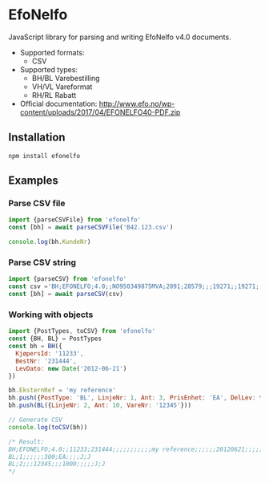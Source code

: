 # EfoNelfo

JavaScript library for parsing and writing EfoNelfo v4.0 documents.

* Supported formats:
  * CSV
* Supported types:
  * BH/BL Varebestilling
  * VH/VL Vareformat
  * RH/RL Rabatt
* Official documentation: http://www.efo.no/wp-content/uploads/2017/04/EFONELFO40-PDF.zip

## Installation

`npm install efonelfo`

## Examples

### Parse CSV file

```js
import {parseCSVFile} from 'efonelfo'
const [bh] = await parseCSVFile('B42.123.csv')

console.log(bh.KundeNr)
```

### Parse CSV string

```js
import {parseCSV} from 'efonelfo'
const csv ='BH;EFONELFO;4.0;;NO950349875MVA;2091;28579;;;19271;;19271;;;;;;;2091/19271;;;;20100602;;;;;;;;;;;;;;;;;;;;;;;;;;'
const [bh] = await parseCSV(csv)
```

### Working with objects

```js
import {PostTypes, toCSV} from 'efonelfo'
const {BH, BL} = PostTypes
const bh = BH({
  KjøpersId: '11233',
  BestNr: '231444',
  LevDato: new Date('2012-06-21')
})

bh.EksternRef = 'my reference'
bh.push({PostType: 'BL', LinjeNr: 1, Ant: 3, PrisEnhet: 'EA', DelLev: true})
bh.push(BL({LinjeNr: 2, Ant: 10, VareNr: '12345'}))

// Generate CSV
console.log(toCSV(bh))

/* Result:
BH;EFONELFO;4.0;;11233;231444;;;;;;;;;;;my reference;;;;;;20120621;;;;;;;;;;;;;;;;;;;;;;;;;;
BL;1;;;;;;300;EA;;;;J;J
BL;2;;;12345;;;1000;;;;;J;J
*/
```
